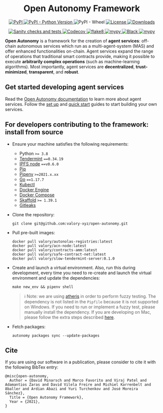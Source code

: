 <h1 align="center">
    <b>Open Autonomy Framework</b>
</h1>

<p align="center">
  <a href="https://pypi.org/project/open-autonomy/">
    <img alt="PyPI" src="https://img.shields.io/pypi/v/open-autonomy">
  </a>
  <a href="https://pypi.org/project/open-autonomy/">
    <img alt="PyPI - Python Version" src="https://img.shields.io/pypi/pyversions/open-autonomy">
  </a>
  <a>
    <img alt="PyPI - Wheel" src="https://img.shields.io/pypi/wheel/open-autonomy">
  </a>
  <a href="https://github.com/valory-xyz/open-autonomy/blob/main/LICENSE">
    <img alt="License" src="https://img.shields.io/pypi/l/open-autonomy">
  </a>
  <a href="https://pypi.org/project/open-autonomy/">
    <img alt="Downloads" src="https://img.shields.io/pypi/dm/open-autonomy">
  </a>
</p>
<p align="center">
  <a href="https://github.com/valory-xyz/open-autonomy/actions/workflows/main_workflow.yml">
    <img alt="Sanity checks and tests" src="https://github.com/valory-xyz/open-autonomy/workflows/main_workflow/badge.svg?branch=main">
  </a>
  <a href="">
    <img alt="Codecov" src="https://img.shields.io/codecov/c/github/valory-xyz/open-autonomy">
  </a>
  <a href="https://img.shields.io/badge/lint-flake8-blueviolet">
    <img alt="flake8" src="https://img.shields.io/badge/lint-flake8-yellow" >
  </a>
  <a href="https://github.com/python/mypy">
    <img alt="mypy" src="https://img.shields.io/badge/static%20check-mypy-blue">
  </a>
  <a href="https://github.com/psf/black">
    <img alt="Black" src="https://img.shields.io/badge/code%20style-black-black">
  </a>
  <a href="https://github.com/PyCQA/bandit">
    <img alt="mypy" src="https://img.shields.io/badge/security-bandit-lightgrey">
  </a>
</p>

**Open Autonomy** is a framework for the creation of **agent services**: off-chain
autonomous services which run as a multi-agent-system (MAS) and offer enhanced functionalities
on-chain. Agent services expand the range of operations that traditional
smart contracts provide, making it possible to execute **arbitrarily complex operations**
(such as machine-learning algorithms). Most importantly, agent services are
**decentralized**, **trust-minimized**, **transparent**, and **robust**.


## Get started developing agent services

Read the [Open Autonomy documentation](https://docs.autonolas.network/open-autonomy/) to learn more about agent services. Follow the [set up](https://docs.autonolas.network/open-autonomy/guides/set_up/) and [quick start](https://docs.autonolas.network/open-autonomy/guides/quick_start/) guides to start building your own services.


## For developers contributing to the framework: install from source

- Ensure your machine satisfies the following requirements:

    - Python `>= 3.8`
    - [Tendermint](https://docs.tendermint.com/v0.34/introduction/install.html) `==0.34.19`
    - [IPFS node](https://docs.ipfs.io/install/command-line/#official-distributions) `==v0.6.0`
    - [Pip](https://pip.pypa.io/en/stable/installation/)
    - [Pipenv](https://pipenv.pypa.io/en/latest/installation.html) `>=2021.x.xx`
    - [Go](https://go.dev/doc/install) `==1.17.7`
    - [Kubectl](https://kubernetes.io/docs/tasks/tools/)
    - [Docker Engine](https://docs.docker.com/engine/install/)
    - [Docker Compose](https://docs.docker.com/compose/install/)
    - [Skaffold](https://skaffold.dev/docs/install/#standalone-binary) `>= 1.39.1`
    - [Gitleaks](https://github.com/zricethezav/gitleaks/releases/latest)

- Clone the repository:

      git clone git@github.com:valory-xyz/open-autonomy.git

- Pull pre-built images:

      docker pull valory/autonolas-registries:latest
      docker pull valory/acn-node:latest
      docker pull valory/contracts-amm:latest
      docker pull valory/safe-contract-net:latest
      docker pull valory/slow-tendermint-server:0.1.0

- Create and launch a virtual environment. Also, run this during development,
every time you need to re-create and launch the virtual environment and update
the dependencies:

      make new_env && pipenv shell

  > :information_source: Note: we are using [atheris](https://github.com/google/atheris) in order to perform fuzzy testing.
  > The dependency is not listed in the `Pipfile` because it is not supported on Windows.
  > If you need to run or implement a fuzzy test, please manually install the dependency.
  > If you are developing on Mac, please follow the extra steps described [here](https://github.com/google/atheris#mac).

- Fetch packages:

      autonomy packages sync --update-packages

## Cite

If you are using our software in a publication, please
consider to cite it with the following BibTex entry:

```
@misc{open-autonomy,
  Author = {David Minarsch and Marco Favorito and Viraj Patel and Adamantios Zaras and David Vilela Freire and Michiel Karrenbelt and 8baller and Ardian Abazi and Yuri Turchenkov and José Moreira Sánchez},
  Title = {Open Autonomy Framework},
  Year = {2021},
}
```
